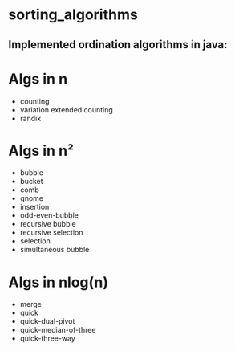 # sorting_algorithms

## Implemented ordination algorithms in java:

# Algs in n
- counting
- variation extended counting
- randix

# Algs in n²
- bubble
- bucket
- comb
- gnome
- insertion
- odd-even-bubble
- recursive bubble
- recursive selection
- selection
- simultaneous bubble

# Algs in nlog(n)
- merge
- quick
- quick-dual-pivot
- quick-median-of-three
- quick-three-way

